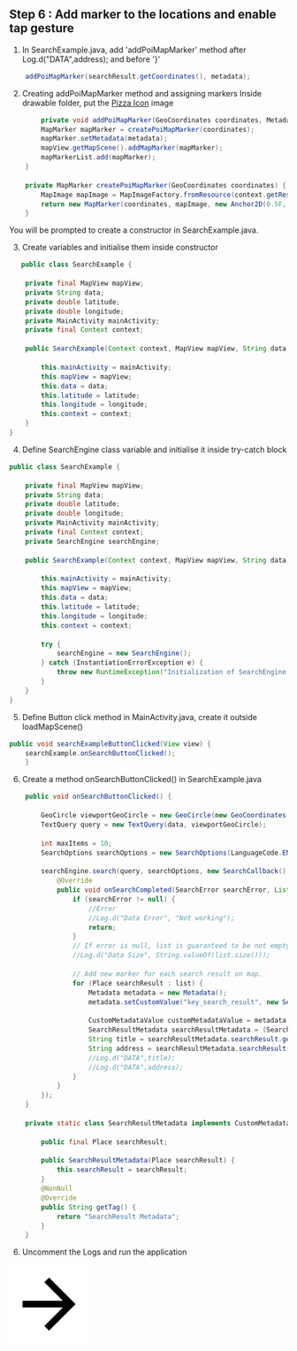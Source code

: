 ## Step 6 : Add marker to the locations and enable tap gesture


1. In SearchExample.java, add 'addPoiMapMarker' method after Log.d("DATA",address); and before '}'
```java
    addPoiMapMarker(searchResult.getCoordinates(), metadata);
```
2. Creating addPoiMapMarker method and assigning markers
Inside drawable folder, put the [Pizza Icon](/img/pizzaicon.png) image
```java
        private void addPoiMapMarker(GeoCoordinates coordinates, Metadata metadata) {
        MapMarker mapMarker = createPoiMapMarker(coordinates);
        mapMarker.setMetadata(metadata);
        mapView.getMapScene().addMapMarker(mapMarker);
        mapMarkerList.add(mapMarker);
    }

    private MapMarker createPoiMapMarker(GeoCoordinates coordinates) {
        MapImage mapImage = MapImageFactory.fromResource(context.getResources(), R.drawable.pizzaicon);
        return new MapMarker(coordinates, mapImage, new Anchor2D(0.5F, 1));
    }
```
You will be prompted to create a constructor in SearchExample.java.

3. Create variables and initialise them inside constructor
```java
   public class SearchExample {

    private final MapView mapView;
    private String data;
    private double latitude;
    private double longitude;
    private MainActivity mainActivity;
    private final Context context;

    public SearchExample(Context context, MapView mapView, String data, double latitude, double longitude) {

        this.mainActivity = mainActivity;
        this.mapView = mapView;
        this.data = data;
        this.latitude = latitude;
        this.longitude = longitude;
        this.context = context;
    }
}
```
4. Define SearchEngine class variable and initialise it inside try-catch block
```java
public class SearchExample {

    private final MapView mapView;
    private String data;
    private double latitude;
    private double longitude;
    private MainActivity mainActivity;
    private final Context context;
    private SearchEngine searchEngine;

    public SearchExample(Context context, MapView mapView, String data, double latitude, double longitude) {

        this.mainActivity = mainActivity;
        this.mapView = mapView;
        this.data = data;
        this.latitude = latitude;
        this.longitude = longitude;
        this.context = context;

        try {
            searchEngine = new SearchEngine();
        } catch (InstantiationErrorException e) {
            throw new RuntimeException("Initialization of SearchEngine failed: " + e.error.name());
        }
    }
}
```
5. Define Button click method in MainActivity.java, create it outside loadMapScene()
```java
public void searchExampleButtonClicked(View view) {
    searchExample.onSearchButtonClicked();
    }
```
6. Create a method onSearchButtonClicked() in SearchExample.java
```java
    public void onSearchButtonClicked() {

        GeoCircle viewportGeoCircle = new GeoCircle(new GeoCoordinates(latitude,longitude),1000);
        TextQuery query = new TextQuery(data, viewportGeoCircle);

        int maxItems = 10;
        SearchOptions searchOptions = new SearchOptions(LanguageCode.EN_US, maxItems);

        searchEngine.search(query, searchOptions, new SearchCallback() {
            @Override
            public void onSearchCompleted(SearchError searchError, List<Place> list) {
                if (searchError != null) {
                    //Error
                    //Log.d("Data Error", "Not working");
                    return;
                }
                // If error is null, list is guaranteed to be not empty.
                //Log.d("Data Size", String.valueOf(list.size()));

                // Add new marker for each search result on map.
                for (Place searchResult : list) {
                    Metadata metadata = new Metadata();
                    metadata.setCustomValue("key_search_result", new SearchResultMetadata(searchResult));

                    CustomMetadataValue customMetadataValue = metadata.getCustomValue("key_search_result");
                    SearchResultMetadata searchResultMetadata = (SearchResultMetadata) customMetadataValue;
                    String title = searchResultMetadata.searchResult.getTitle();
                    String address = searchResultMetadata.searchResult.getAddress().addressText;
                    //Log.d("DATA",title);
                    //Log.d("DATA",address);
                }
            }
        });
    }

    private static class SearchResultMetadata implements CustomMetadataValue {

        public final Place searchResult;

        public SearchResultMetadata(Place searchResult) {
            this.searchResult = searchResult;
        }
        @NonNull
        @Override
        public String getTag() {
            return "SearchResult Metadata";
        }
    }
```
6. Uncomment the Logs and run the application

[![Foo](/img/next.png)](/Step6.md)

